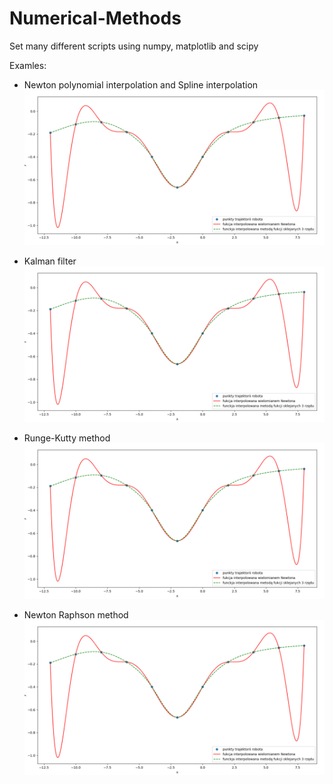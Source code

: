 # Numerical-Methods
Set many different scripts using numpy, matplotlib and scipy

Examles:
* Newton polynomial interpolation and Spline interpolation
![Interpolacja](https://github.com/PatrykUtkala/Numerical-Methods/blob/540957239c70ed1e7f55eeeaf81e9f0dff92c50d/screens/Interpolacja.png)

* Kalman filter
![GitHub Logo](https://github.com/PatrykUtkala/Numerical-Methods/blob/540957239c70ed1e7f55eeeaf81e9f0dff92c50d/screens/Interpolacja.png)

* Runge-Kutty method
![GitHub Logo](https://github.com/PatrykUtkala/Numerical-Methods/blob/540957239c70ed1e7f55eeeaf81e9f0dff92c50d/screens/Interpolacja.png)

* Newton Raphson method
![GitHub Logo](https://github.com/PatrykUtkala/Numerical-Methods/blob/540957239c70ed1e7f55eeeaf81e9f0dff92c50d/screens/Interpolacja.png)

